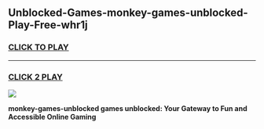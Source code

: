 
## Unblocked-Games-monkey-games-unblocked-Play-Free-whr1j
<h3>
<a href="https://premium76.site?title=monkey-games-unblocked&ref=20M">CLICK TO PLAY</a></h3>
<hr>

<h3>
<a href="https://premium76.site?title=monkey-games-unblocked&ref=20M">CLICK 2 PLAY</a>
  
</h3>

<a href="https://premium76.site?title=monkey-games-unblocked&ref=19M"><img src="https://clearcache.store/games.png"></a>


**monkey-games-unblocked games unblocked: Your Gateway to Fun and Accessible Online Gaming**
